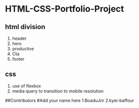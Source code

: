 # HTML-CSS-Portfolio-Project

## html division
1. header
2. hero
3. productive
4. Cta
5. footer

## css
1. use of flexbox 
2. media query to transition to mobile resolution

##Contributors
#Add your name here
1.BoaduJnr
2.kyei-baffour
